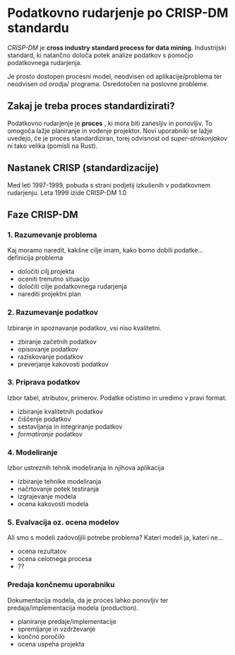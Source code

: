 # Podatkovno rudarjenje po CRISP-DM standardu

*CRISP-DM* je **cross industry standard process for data mining**. Industrijski
standard, ki natančno določa potek analize podatkov s pomočjo podatkovnega
rudarjenja.

Je prosto dostopen procesni model, neodvisen od aplikacije/problema ter neodvisen od orodja/
programa. Osredotočen na poslovne probleme.

## Zakaj je treba proces standardizirati?

Podatkovno rudarjenje je **proces** , ki mora biti zanesljiv in ponovljiv.
To omogoča lažje planiranje in vodenje projektor. Novi uporabniki se lažje
uvedejo, če je proces standardiziran, torej odvisnost od *super-strokonjakov* 
ni tako velika (pomisli na Rust).

## Nastanek CRISP (standardizacije)

Med leti 1997-1999, pobuda s strani podjetij izkušenih v podatkovnem rudarjenju.
Leta 1999 izide CRISP-DM 1.0

## Faze CRISP-DM

### 1. Razumevanje problema

Kaj moramo naredit, kakšne cilje imam, kako bomo dobili podatke... definicija
problema

- določiti cilj projekta
- oceniti trenutno situacijo
- določiti cilje podatkovnega rudarjenja
- narediti projektni plan

### 2. Razumevanje podatkov

Izbiranje in spoznavanje podatkov, vsi niso kvalitetni.

- zbiranje začetnih podatkov
- opisovanje podatkov
- raziskovanje podatkov
- preverjanje kakovosti podatkov

### 3. Priprava podatkov

Izbor tabel, atributov, primerov. Podatke očistimo in uredimo v pravi format.

- izbiranje kvalitetnih podatkov
- čiščenje podatkov
- sestavljanja in integriranje podatkov
- *formatiranje* podatkov

### 4. Modeliranje

Izbor ustreznih tehnik modeliranja in njihova aplikacija

- izbiranje tehnike modeliranja
- načrtovanje potek testiranja
- izgrajevanje modela
- ocena kakovosti modela

### 5. Evalvacija oz. ocena modelov

Ali smo s modeli zadovoljili potrebe problema? Kateri modeli ja, kateri ne...

- ocena rezultatov
- ocena celotnega procesa
- ??

### Predaja končnemu uporabniku

Dokumentacija modela, da je proces lahko ponovljiv ter predaja/implementacija
modela (production).

- planiranje predaje/implementacije
- spremljanje in vzdrževanje
- končno poročilo
- ocena uspeha projekta
